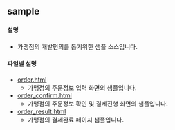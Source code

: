 ## sample  
#### 설명 
* 가맹점의 개발편의를 돕기위한 샘플 소스입니다. 
#### 파일별 설명 
* [order.html](order.html)
  * 가맹점의 주문정보 입력 화면의 샘플입니다. 
* [order_confirm.html](order_confirm.html)
  * 가맹점의 주문정보 확인 및 결제진행 화면의 샘플입니다.
* [order_result.html](order_result.html)
  * 가맹점의 결제완료 페이지 샘플입니다.
